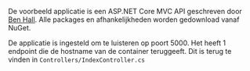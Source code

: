 De voorbeeld applicatie is een ASP.NET Core MVC API geschreven door [Ben Hall](https://github.com/katacoda/dotnet-aspnet-core-example). Alle packages en afhankelijkheden worden gedownload vanaf NuGet.

De applicatie is ingesteld om te luisteren op poort 5000. Het heeft 1 endpoint die de hostname van de container teruggeeft. Dit is terug te vinden in `Controllers/IndexController.cs`
